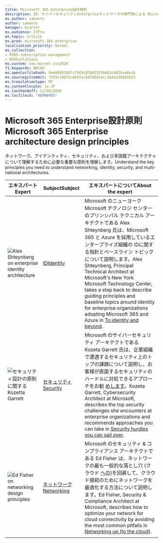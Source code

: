 ```yaml
---
title: Microsoft 365 Enterprise設計原則
description: ID、サイバーセキュリティEnterpriseネットワークの専門家による Microsoft のセキュリティ アーキテクチャについて説明します。
ms.author: samanro
author: samanro
manager: bcarter
ms.audience: ITPro
ms.topic: article
ms.prod: microsoft-365-enterprise
localization_priority: Normal
ms.collection:
- M365-subscription-management
- M365solutions
ms.custom: seo-marvel-jun2020
f1.keywords: NOCSH
ms.openlocfilehash: 9ae00853b97cf503c87b92327b8b2c401baa6ec6
ms.sourcegitcommit: 7355cc8871cde5fac6d7d6dcecc3e41e35601623
ms.translationtype: MT
ms.contentlocale: ja-JP
ms.lasthandoff: 11/04/2020
ms.locfileid: "48906955"
---
```

# <a name="microsoft-365-enterprise-architecture-design-principles"></a><span data-ttu-id="658b6-103">Microsoft 365 Enterprise設計原則</span><span class="sxs-lookup"><span data-stu-id="658b6-103">Microsoft 365 Enterprise architecture design principles</span></span>

<span data-ttu-id="658b6-104">ネットワーク、アイデンティティ、セキュリティ、および多国籍アーキテクチャについて理解するために必要な重要な原則を理解します。</span><span class="sxs-lookup"><span data-stu-id="658b6-104">Understand the key principles you need to understand networking, identity, security, and multi-national architectures.</span></span>

| <span data-ttu-id="658b6-105">エキスパート</span><span class="sxs-lookup"><span data-stu-id="658b6-105">Expert</span></span> | <span data-ttu-id="658b6-106">Subject</span><span class="sxs-lookup"><span data-stu-id="658b6-106">Subject</span></span> | <span data-ttu-id="658b6-107">エキスパートについて</span><span class="sxs-lookup"><span data-stu-id="658b6-107">About the expert</span></span> |
|---------|---------|---------|
|![Alex Shteynberg on enterprise identity architecture](../media/solutions-architecture-center/identity-and-beyond-alex-shteynberg.jpg)   |    [<span data-ttu-id="658b6-109">ID</span><span class="sxs-lookup"><span data-stu-id="658b6-109">Identity</span></span>](identity-design-principles.md)     | <span data-ttu-id="658b6-110">Microsoft のニューヨーク Microsoft テクノロジ センターのプリンシパル テクニカル アーキテクトである Alex Shteynberg 氏は、Microsoft 365 と Azure を採用しているエンタープライズ組織の ID[](identity-design-principles.md)に関する指針とベースライン トピックについて説明します。</span><span class="sxs-lookup"><span data-stu-id="658b6-110">Alex Shteynberg, Principal Technical Architect at Microsoft's New York Microsoft Technology Center, takes a step back to describe guiding principles and baseline topics around identity for enterprise organizations adopting Microsoft 365 and Azure in [To identity and beyond](identity-design-principles.md).</span></span> |
| ![セキュリティ設計の原則に関する Kozetta Garrett](../media/solutions-architecture-center/kozeta-garrett-security.jpg)   |     [<span data-ttu-id="658b6-112">セキュリティ</span><span class="sxs-lookup"><span data-stu-id="658b6-112">Security</span></span>](security-design-principles.md)    |  <span data-ttu-id="658b6-113">Microsoft のサイバーセキュリティ アーキテクトである Kozeta Garrett 氏は、企業組織で遭遇するセキュリティ上のトップの課題について説明し、お客様が直面するセキュリティのハードルに対処できるアプローチをお勧 [めします](security-design-principles.md)。</span><span class="sxs-lookup"><span data-stu-id="658b6-113">Kozeta Garrett, Cybersecurity Architect at Microsoft, describes the top security challenges she encounters at enterprise organizations and recommends approaches you can take in [Security hurdles you can sail over](security-design-principles.md).</span></span>  |
| ![Ed Fisher on networking design principles](../media/solutions-architecture-center/ed-fisher-networking.jpg)    |       [<span data-ttu-id="658b6-115">ネットワーク</span><span class="sxs-lookup"><span data-stu-id="658b6-115">Networking</span></span>](networking-design-principles.md)  |   <span data-ttu-id="658b6-116">Microsoft のセキュリティ & コンプライアンス アーキテクトである Ed Fisher は、ネットワークの最も一般的な落とし穴 (クラウド [への)](networking-design-principles.md)を回避して、クラウド接続のためにネットワークを最適化する方法について説明します。</span><span class="sxs-lookup"><span data-stu-id="658b6-116">Ed Fisher, Security & Compliance Architect at Microsoft, describes how to optimize your network for cloud connectivity by avoiding the most common pitfalls in [Networking up (to the cloud)](networking-design-principles.md).</span></span>       |
|    |         |         |
